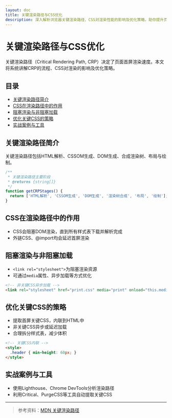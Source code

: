 ```yaml
---
layout: doc
title: 关键渲染路径与CSS优化
description: 深入解析浏览器关键渲染路径、CSS对渲染性能的影响及优化策略，助你提升页面首屏速度。
---
```


# 关键渲染路径与CSS优化

关键渲染路径（Critical Rendering Path, CRP）决定了页面首屏渲染速度。本文将系统讲解CRP的流程、CSS对渲染的影响及优化策略。

## 目录

- [关键渲染路径简介](#关键渲染路径简介)
- [CSS在渲染路径中的作用](#css在渲染路径中的作用)
- [阻塞渲染与非阻塞加载](#阻塞渲染与非阻塞加载)
- [优化关键CSS的策略](#优化关键css的策略)
- [实战案例与工具](#实战案例与工具)

## 关键渲染路径简介

关键渲染路径包括HTML解析、CSSOM生成、DOM生成、合成渲染树、布局与绘制。

```js
/**
 * 关键渲染路径主要阶段
 * @returns {string[]}
 */
function getCRPStages() {
  return ['HTML解析', 'CSSOM生成', 'DOM生成', '渲染树合成', '布局', '绘制'];
}
```

## CSS在渲染路径中的作用

- CSS会阻塞DOM渲染，直到所有样式表下载并解析完成
- 外链CSS、@import均会延迟首屏渲染

## 阻塞渲染与非阻塞加载

- `<link rel="stylesheet">`为阻塞渲染资源
- 可通过`media`属性、异步加载等方式优化

```html
<!-- 非关键CSS异步加载 -->
<link rel="stylesheet" href="print.css" media="print" onload="this.media='all'">
```

## 优化关键CSS的策略

- 提取首屏关键CSS，内联到HTML中
- 非关键CSS异步或延迟加载
- 合理拆分样式表，减少体积

```html
<!-- 关键CSS内联 -->
<style>
  .header { min-height: 60px; }
</style>
```

## 实战案例与工具

- 使用Lighthouse、Chrome DevTools分析渲染路径
- 利用Critical、PurgeCSS等工具自动提取关键CSS

---

> 参考资料：[MDN 关键渲染路径](https://developer.mozilla.org/zh-CN/docs/Web/Performance/Critical_rendering_path) 